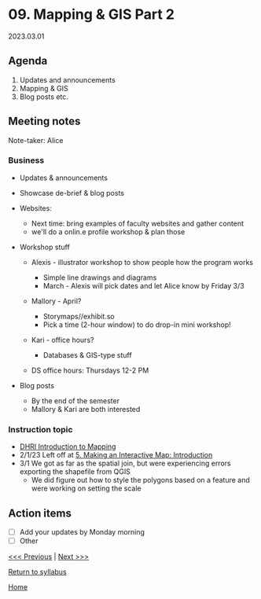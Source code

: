 # 09. Mapping & GIS Part 2

2023.03.01

## Agenda
1. Updates and announcements
2. Mapping & GIS
3. Blog posts etc.

## Meeting notes
Note-taker: Alice

### Business
- Updates & announcements
- Showcase de-brief & blog posts
- Websites:
  - Next time: bring examples of faculty websites and gather content
  - we'll do a onlin.e profile workshop & plan those

- Workshop stuff
  - Alexis - illustrator workshop to show people how the program works
    - Simple line drawings and diagrams
    - March - Alexis will pick dates and let Alice know by Friday 3/3

  - Mallory - April?
    - Storymaps//exhibit.so 
    - Pick a time (2-hour window) to do drop-in mini workshop!

  - Kari - office hours?
    - Databases & GIS-type stuff

  - DS office hours: Thursdays 12-2 PM

- Blog posts
  - By the end of the semester 
  - Mallory & Kari are both interested


### Instruction topic
- [DHRI Introduction to Mapping](https://curriculum.dhinstitutes.org/workshops/mapping/)
- 2/1/23 Left off at [5. Making an Interactive Map: Introduction](https://curriculum.dhinstitutes.org/workshops/mapping/lessons/?page=5)
- 3/1 We got as far as the spatial join, but were experiencing errors exporting the shapefile from QGIS
  - We did figure out how to style the polygons based on a feature and were working on setting the scale


## Action items
- [ ] Add your updates by Monday morning
- [ ] Other

[<<< Previous](08-map.md) | [Next >>>](10-profesh)

[Return to syllabus](../syllabus.md)

[Home](../README.md)
